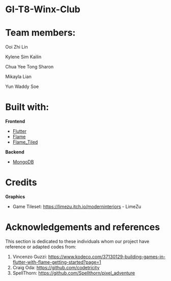 # GI-T8-Winx-Club



# Team members:
Ooi Zhi Lin

Kylene Sim Kailin

Chua Yee Tong Sharon

Mikayla Lian

Yun Waddy Soe

# Built with:
**Frontend**
- [Flutter](https://api.flutter.dev/)
- [Flame](https://pub.dev/packages/flame)
- [Flame_Tiled](https://pub.dev/packages/flame_tiled/example)

**Backend**
- [MongoDB](https://www.mongodb.com/docs/)
 
# Credits
**Graphics**
- Game Tileset: https://limezu.itch.io/moderninteriors - LimeZu

# Acknowledgements and references
This section is dedicated to these individuals whom our project have reference or adapted codes from:
1. Vincenzo Guzzi: https://www.kodeco.com/37130129-building-games-in-flutter-with-flame-getting-started?page=1
2. Craig Oda: https://github.com/codetricity
3. SpellThorn: https://github.com/Spellthorn/pixel_adventure
